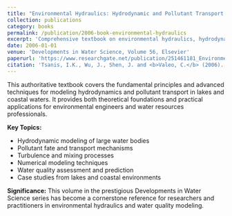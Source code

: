 ```yaml
---
title: "Environmental Hydraulics: Hydrodynamic and Pollutant Transport Modelling of Lakes and Coastal Waters"
collection: publications
category: books
permalink: /publication/2006-book-environmental-hydraulics
excerpt: 'Comprehensive textbook on environmental hydraulics, hydrodynamic modeling, and pollutant transport in aquatic systems. Essential reference for water resources engineers and environmental scientists.'
date: 2006-01-01
venue: 'Developments in Water Science, Volume 56, Elsevier'
paperurl: 'https://www.researchgate.net/publication/251461181_Environmental_Hydraulics_Hydrodynamic_and_Pollutant_Transport_Modelling_of_Lakes_and_Coastal_Waters'
citation: 'Tsanis, I.K., Wu, J., Shen, J. and <b>Valeo, C.</b> (2006). <i>Environmental Hydraulics: Hydrodynamic and Pollutant Transport Modelling of Lakes and Coastal Waters</i>. Developments in Water Science, Volume 56, Elsevier. ISBN: 0-444-52712-5.'
---
```


This authoritative textbook covers the fundamental principles and advanced techniques for modeling hydrodynamics and pollutant transport in lakes and coastal waters. It provides both theoretical foundations and practical applications for environmental engineers and water resources professionals.

**Key Topics:**
- Hydrodynamic modeling of large water bodies
- Pollutant fate and transport mechanisms
- Turbulence and mixing processes
- Numerical modeling techniques
- Water quality assessment and prediction
- Case studies from lakes and coastal environments

**Significance:** This volume in the prestigious Developments in Water Science series has become a cornerstone reference for researchers and practitioners in environmental hydraulics and water quality modeling.
